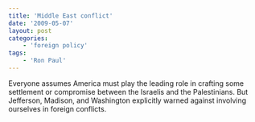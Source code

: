 ```yaml
---
title: 'Middle East conflict'
date: '2009-05-07'
layout: post
categories:
    - 'foreign policy'
tags:
    - 'Ron Paul'
---
```


Everyone assumes America must play the leading role in crafting some settlement or compromise between the Israelis and the Palestinians. But Jefferson, Madison, and Washington explicitly warned against involving ourselves in foreign conflicts.